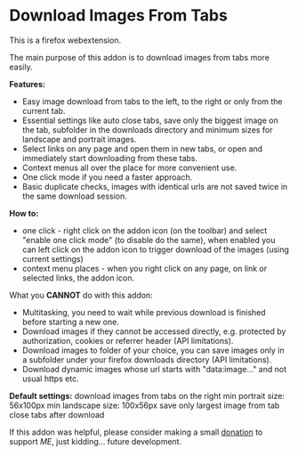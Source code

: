 # Download Images From Tabs

This is a firefox webextension.

The main purpose of this addon is to download images from tabs more easily.

<b>Features:</b>
- Easy image download from tabs to the left, to the right or only from the current tab.
- Essential settings like auto close tabs, save only the biggest image on the tab, subfolder in the downloads directory and minimum sizes for landscape and portrait images.
- Select links on any page and open them in new tabs, or open and immediately start downloading from these tabs.
- Context menus all over the place for more convenient use.
- One click mode if you need a faster approach.
- Basic duplicate checks, images with identical urls are not saved twice in the same download session.

<b>How to:</b>
- one click - right click on the addon icon (on the toolbar) and select "enable one click mode" (to disable do the same), when enabled you can left click on the addon icon to trigger download of the images (using current settings)
- context menu places - when you right click on any page, on link or selected links, the addon icon.
 
What you  <b>CANNOT</b> do with this addon:
- Multitasking, you need to wait while previous download is finished before starting a new one.
- Download images if they cannot be accessed directly, e.g. protected by authorization, cookies or referrer header  (API limitations).
- Download images to folder of your choice, you can save images only in a subfolder under your firefox downloads directory (API limitations).
- Download dynamic images whose url starts with "data:image..." and not usual https etc.

<b>Default settings:</b>
download images from tabs on the right
min portrait size: 56x100px
min landscape size: 100x56px
save only largest image from tab
close tabs after download

If this addon was helpful, please consider making a small <a href="https://www.paypal.me/eugenik/5USD">donation</a> to support <em>ME</em>, just kidding... future development.

